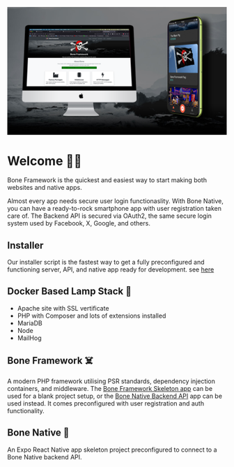 ![Bone Framework](https://github.com/boneframework/.github/blob/master/profile/splash.png?raw=true "Bone Framework")

# Welcome 🏴‍☠️
Bone Framework is the quickest and easiest way to start making both websites and native apps. 

Almost every app needs secure user login functionaslity. With Bone Native, you can have a ready-to-rock smartphone app with user registration taken care of. The Backend API
is secured via OAuth2, the same secure login system used by Facebook, X, Google, and others. 

## Installer
Our installer script is the fastest way to get a fully preconfigured and functioning server, API, and native app ready for development. see [here](https://github.com/boneframework/installer)

## Docker Based Lamp Stack 🐳
- Apache site with SSL vertificate
- PHP with Composer and lots of extensions installed
- MariaDB
- Node
- MailHog

## Bone Framework ☠️
A modern PHP framework utilising PSR standards, dependency injection containers, and middleware. The [Bone Framework Skeleton app](https://github.com/boneframework/skeleton) can 
be used for a blank project setup, or the [Bone Native Backend API](https://github.com/boneframework/bone-native-backend-api) app can be used instead. It comes preconfigured with user registration 
and auth functionality.

## Bone Native 📱
An Expo React Native app skeleton project preconfigured to connect to a Bone Native backend API.

<!--

**Here are some ideas to get you started:**

 A short introduction - what is your organization all about?
🌈 Contribution guidelines - how can the community get involved?
👩‍💻 Useful resources - where can the community find your docs? Is there anything else the community should know?
🍿 Fun facts - what does your team eat for breakfast?
🧙 Remember, you can do mighty things with the power of [Markdown](https://docs.github.com/github/writing-on-github/getting-started-with-writing-and-formatting-on-github/basic-writing-and-formatting-syntax)
-->
